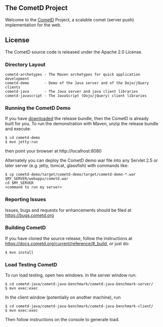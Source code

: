 ## The CometD Project ##

Welcome to the [CometD](https://cometd.org) Project, a scalable comet (server push) implementation for the web.


## License ##

The CometD source code is released under the Apache 2.0 License.


### Directory Layout ###

    cometd-archetypes - The Maven archetypes for quick application development
    cometd-demo       - Demo of the Java server and of the Dojo/jQuery clients
    cometd-java       - The Java server and java client libraries
    cometd-javascript - The JavaScript (Dojo/jQuery) client libraries


### Running the CometD Demo ###

If you have [downloaded](https://download.cometd.org) the release bundle, then the CometD is already built for you.
To run the demonstration with Maven, unzip the release bundle and execute:

    $ cd cometd-demo
    $ mvn jetty:run

then point your browser at http://localhost:8080

Alternately you can deploy the CometD demo war file into
any Servlet 2.5 or later server (e.g. jetty, tomcat, glassfish)
with commands like:

    $ cp cometd-demo/target/cometd-demo/target/cometd-demo-*.war  $MY_SERVER/webapps/cometd.war
    cd $MY_SERVER
    <command to run my server>


### Reporting Issues ###

Issues, bugs and requests for enhancements should be filed at https://bugs.cometd.org


### Building CometD ###

If you have cloned the source release, follow the instructions at
https://docs.cometd.org/current/reference/#_build, or just do:

    $ mvn install


### Load Testing CometD ###

To run load testing, open two windows. In the server window run:

    $ cd cometd-java/cometd-java-benchmark/cometd-java-benchmark-server/
    $ mvn exec:exec

In the client window (potentially on another machine), run

    $ cd cometd-java/cometd-java-benchmark/cometd-java-benchmark-client/
    $ mvn exec:exec

Then follow instructions on the console to generate load.

